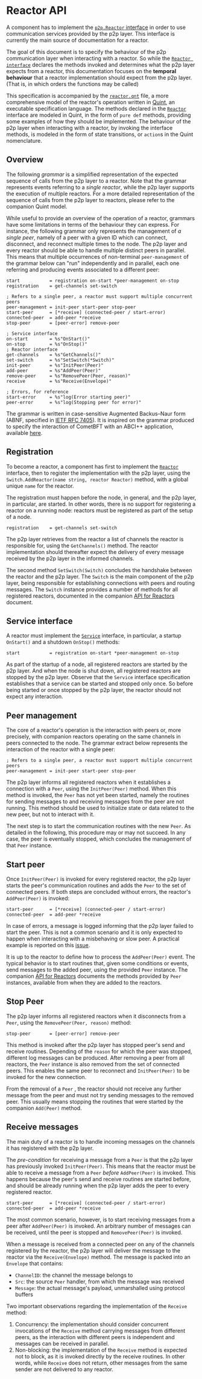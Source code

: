 # Reactor API

A component has to implement the [`p2p.Reactor` interface][reactor-interface]
in order to use communication services provided by the p2p layer.
This interface is currently the main source of documentation for a reactor.

The goal of this document is to specify the behaviour of the p2p communication
layer when interacting with a reactor.
So while the [`Reactor interface`][reactor-interface] declares the methods
invoked and determines what the p2p layer expects from a reactor,
this documentation focuses on the **temporal behaviour** that a reactor implementation
should expect from the p2p layer. (That is, in which orders the functions may be called)

This specification is accompanied by the [`reactor.qnt`](./reactor.qnt) file,
a more comprehensive model of the reactor's operation written in
[Quint][quint-repo], an executable specification language.
The methods declared in the [`Reactor`][reactor-interface] interface are
modeled in Quint, in the form of `pure def` methods, providing some examples of
how they should be implemented.
The behaviour of the p2p layer when interacting with a reactor, by invoking the
interface methods, is modeled in the form of state transitions, or `action`s in
the Quint nomenclature.

## Overview

The following _grammar_ is a simplified representation of the expected sequence of calls
from the p2p layer to a reactor.
Note that the grammar represents events referring to a _single reactor_, while
the p2p layer supports the execution of multiple reactors.
For a more detailed representation of the sequence of calls from the p2p layer
to reactors, please refer to the companion Quint model.

While useful to provide an overview of the operation of a reactor,
grammars have some limitations in terms of the behaviour they can express.
For instance, the following grammar only represents the management of _a single peer_,
namely of a peer with a given ID which can connect, disconnect, and reconnect
multiple times to the node.
The p2p layer and every reactor should be able to handle multiple distinct peers in parallel.
This means that multiple occurrences of non-terminal `peer-management` of the
grammar below can "run" independently and in parallel, each one referring and
producing events associated to a different peer:

```abnf
start           = registration on-start *peer-management on-stop
registration    = get-channels set-switch

; Refers to a single peer, a reactor must support multiple concurrent peers
peer-management = init-peer start-peer stop-peer
start-peer      = [*receive] (connected-peer / start-error)
connected-peer  = add-peer *receive
stop-peer       = [peer-error] remove-peer

; Service interface
on-start        = %s"OnStart()"
on-stop         = %s"OnStop()"
; Reactor interface
get-channels    = %s"GetChannels()"
set-switch      = %s"SetSwitch(*Switch)"
init-peer       = %s"InitPeer(Peer)"
add-peer        = %s"AddPeer(Peer)"
remove-peer     = %s"RemovePeer(Peer, reason)"
receive         = %s"Receive(Envelope)"

; Errors, for reference
start-error     = %s"log(Error starting peer)"
peer-error      = %s"log(Stopping peer for error)"
```

The grammar is written in case-sensitive Augmented Backus–Naur form (ABNF,
specified in [IETF RFC 7405](https://datatracker.ietf.org/doc/html/rfc7405)).
It is inspired on the grammar produced to specify the interaction of CometBFT
with an ABCI++ application, available [here](../../abci/abci%2B%2B_comet_expected_behavior.md).

## Registration

To become a reactor, a component has first to implement the
[`Reactor`][reactor-interface] interface,
then to register the implementation with the p2p layer, using the
`Switch.AddReactor(name string, reactor Reactor)` method,
with a global unique `name` for the reactor.

The registration must happen before the node, in general, and the p2p layer,
in particular, are started.
In other words, there is no support for registering a reactor on a running node:
reactors must be registered as part of the setup of a node.

```abnf
registration    = get-channels set-switch
```

The p2p layer retrieves from the reactor a list of channels the reactor is
responsible for, using the `GetChannels()` method.
The reactor implementation should thereafter expect the delivery of every
message received by the p2p layer in the informed channels.

The second method `SetSwitch(Switch)` concludes the handshake between the
reactor and the p2p layer.
The `Switch` is the main component of the p2p layer, being responsible for
establishing connections with peers and routing messages.
The `Switch` instance provides a number of methods for all registered reactors,
documented in the companion [API for Reactors](./p2p-api.md#switch-api) document.

## Service interface

A reactor must implement the [`Service`](../../../libs/service/service.go) interface,
in particular, a startup `OnStart()` and a shutdown `OnStop()` methods:

```abnf
start           = registration on-start *peer-management on-stop
```

As part of the startup of a node, all registered reactors are started by the p2p layer.
And when the node is shut down, all registered reactors are stopped by the p2p layer.
Observe that the `Service` interface specification establishes that a service
can be started and stopped only once.
So before being started or once stopped by the p2p layer, the reactor should
not expect any interaction.

## Peer management

The core of a reactor's operation is the interaction with peers or, more
precisely, with companion reactors operating on the same channels in peers connected to the node.
The grammar extract below represents the interaction of the reactor with a
single peer:

```abnf
; Refers to a single peer, a reactor must support multiple concurrent peers
peer-management = init-peer start-peer stop-peer
```

The p2p layer informs all registered reactors when it establishes a connection
with a `Peer`, using the `InitPeer(Peer)` method.
When this method is invoked, the `Peer` has not yet been started, namely the
routines for sending messages to and receiving messages from the peer are not running.
This method should be used to initialize state or data related to the new
peer, but not to interact with it.

The next step is to start the communication routines with the new `Peer`.
As detailed in the following, this procedure may or may not succeed.
In any case, the peer is eventually stopped, which concludes the management of
that `Peer` instance.

## Start peer

Once `InitPeer(Peer)` is invoked for every registered reactor, the p2p layer starts the peer's
communication routines and adds the `Peer` to the set of connected peers.
If both steps are concluded without errors, the reactor's `AddPeer(Peer)` is invoked:

```abnf
start-peer      = [*receive] (connected-peer / start-error)
connected-peer  = add-peer *receive
```

In case of errors, a message is logged informing that the p2p layer failed to start the peer.
This is not a common scenario and it is only expected to happen when
interacting with a misbehaving or slow peer. A practical example is reported on this
[issue](https://github.com/tendermint/tendermint/pull/9500).

It is up to the reactor to define how to process the `AddPeer(Peer)` event.
The typical behavior is to start routines that, given some conditions or events,
send messages to the added peer, using the provided `Peer` instance.
The companion [API for Reactors](./p2p-api.md#peer-api) documents the methods
provided by `Peer` instances, available from when they are added to the reactors.

## Stop Peer

The p2p layer informs all registered reactors when it disconnects from a `Peer`,
using the `RemovePeer(Peer, reason)` method:

```abnf
stop-peer       = [peer-error] remove-peer
```

This method is invoked after the p2p layer has stopped peer's send and receive routines.
Depending of the `reason` for which the peer was stopped, different log
messages can be produced.
After removing a peer from all reactors, the `Peer` instance is also removed from
the set of connected peers.
This enables the same peer to reconnect and `InitPeer(Peer)` to be invoked for
the new connection.

From the removal of a `Peer` , the reactor should not receive any further message
from the peer and must not try sending messages to the removed peer.
This usually means stopping the routines that were started by the companion
`Add(Peer)` method.

## Receive messages

The main duty of a reactor is to handle incoming messages on the channels it
has registered with the p2p layer.

The _pre-condition_ for receiving a message from a `Peer` is that the p2p layer
has previously invoked `InitPeer(Peer)`.
This means that the reactor must be able to receive a message from a `Peer`
_before_ `AddPeer(Peer)` is invoked.
This happens because the peer's send and receive routines are started before,
and should be already running when the p2p layer adds the peer to every
registered reactor.

```abnf
start-peer      = [*receive] (connected-peer / start-error)
connected-peer  = add-peer *receive
```

The most common scenario, however, is to start receiving messages from a peer
after `AddPeer(Peer)` is invoked.
An arbitrary number of messages can be received, until the peer is stopped and
`RemovePeer(Peer)` is invoked.

When a message is received from a connected peer on any of the channels
registered by the reactor, the p2p layer will deliver the message to the
reactor via the `Receive(Envelope)` method.
The message is packed into an `Envelope` that contains:

- `ChannelID`: the channel the message belongs to
- `Src`: the source `Peer` handler, from which the message was received
- `Message`: the actual message's payload, unmarshalled using protocol buffers

Two important observations regarding the implementation of the `Receive` method:

1. Concurrency: the implementation should consider concurrent invocations of
   the `Receive` method carrying messages from different peers, as the
   interaction with different peers is independent and messages can be received in parallel.
1. Non-blocking: the implementation of the `Receive` method is expected not to block,
   as it is invoked directly by the receive routines.
   In other words, while `Receive` does not return, other messages from the
   same sender are not delivered to any reactor.

[reactor-interface]: ../../../p2p/base_reactor.go
[quint-repo]: https://github.com/informalsystems/quint
